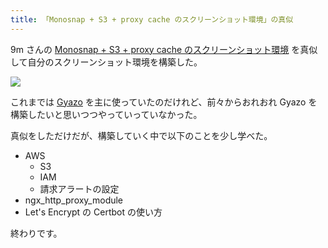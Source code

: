 ```yaml
---
title: 「Monosnap + S3 + proxy cache のスクリーンショット環境」の真似
---
```


9m さんの [Monosnap + S3 + proxy cache のスクリーンショット環境](https://blog.kksg.net/posts/monosnap-s3-proxy-cache) を真似して自分のスクリーンショット環境を構築した。

![](https://i.gyazo.com/185d538d2b3474f9518f401e37da2129.png)

これまでは [Gyazo](https://gyazo.com/) を主に使っていたのだけれど、前々からおれおれ Gyazo を構築したいと思いつつやっていっていなかった。

真似をしただけだが、構築していく中で以下のことを少し学べた。

* AWS
  * S3
  * IAM
  * 請求アラートの設定
* ngx_http_proxy_module
* Let's Encrypt の Certbot の使い方

終わりです。
